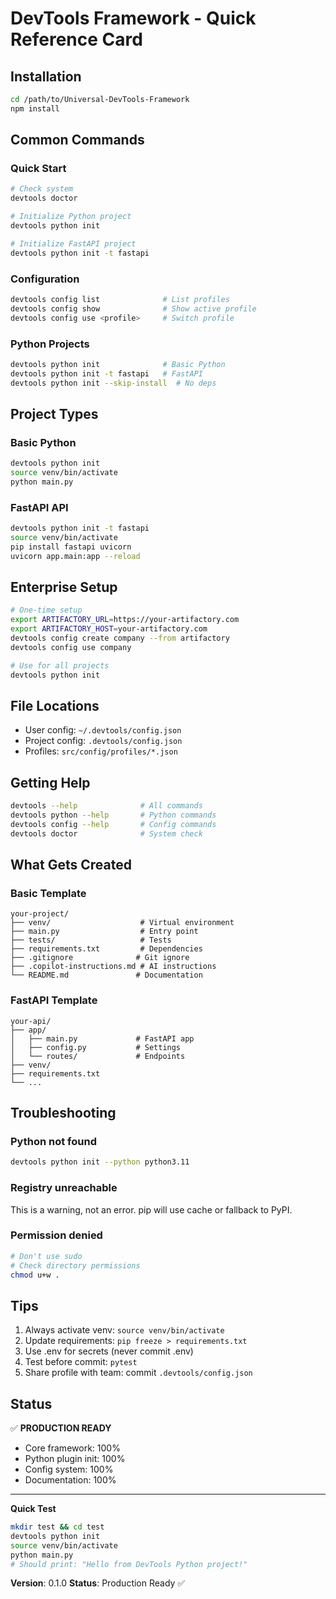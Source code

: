 # DevTools Framework - Quick Reference Card

## Installation
```bash
cd /path/to/Universal-DevTools-Framework
npm install
```

## Common Commands

### Quick Start
```bash
# Check system
devtools doctor

# Initialize Python project
devtools python init

# Initialize FastAPI project
devtools python init -t fastapi
```

### Configuration
```bash
devtools config list              # List profiles
devtools config show              # Show active profile
devtools config use <profile>     # Switch profile
```

### Python Projects
```bash
devtools python init              # Basic Python
devtools python init -t fastapi   # FastAPI
devtools python init --skip-install  # No deps
```

## Project Types

### Basic Python
```bash
devtools python init
source venv/bin/activate
python main.py
```

### FastAPI API
```bash
devtools python init -t fastapi
source venv/bin/activate
pip install fastapi uvicorn
uvicorn app.main:app --reload
```

## Enterprise Setup
```bash
# One-time setup
export ARTIFACTORY_URL=https://your-artifactory.com
export ARTIFACTORY_HOST=your-artifactory.com
devtools config create company --from artifactory
devtools config use company

# Use for all projects
devtools python init
```

## File Locations
- User config: `~/.devtools/config.json`
- Project config: `.devtools/config.json`
- Profiles: `src/config/profiles/*.json`

## Getting Help
```bash
devtools --help              # All commands
devtools python --help       # Python commands
devtools config --help       # Config commands
devtools doctor              # System check
```

## What Gets Created

### Basic Template
```
your-project/
├── venv/                    # Virtual environment
├── main.py                  # Entry point
├── tests/                   # Tests
├── requirements.txt         # Dependencies
├── .gitignore              # Git ignore
├── .copilot-instructions.md # AI instructions
└── README.md               # Documentation
```

### FastAPI Template
```
your-api/
├── app/
│   ├── main.py             # FastAPI app
│   ├── config.py           # Settings
│   └── routes/             # Endpoints
├── venv/
├── requirements.txt
└── ...
```

## Troubleshooting

### Python not found
```bash
devtools python init --python python3.11
```

### Registry unreachable
This is a warning, not an error. pip will use cache or fallback to PyPI.

### Permission denied
```bash
# Don't use sudo
# Check directory permissions
chmod u+w .
```

## Tips

1. Always activate venv: `source venv/bin/activate`
2. Update requirements: `pip freeze > requirements.txt`
3. Use .env for secrets (never commit .env)
4. Test before commit: `pytest`
5. Share profile with team: commit `.devtools/config.json`

## Status

✅ **PRODUCTION READY**
- Core framework: 100%
- Python plugin init: 100%
- Config system: 100%
- Documentation: 100%

---

**Quick Test**
```bash
mkdir test && cd test
devtools python init
source venv/bin/activate
python main.py
# Should print: "Hello from DevTools Python project!"
```

**Version**: 0.1.0
**Status**: Production Ready ✅
